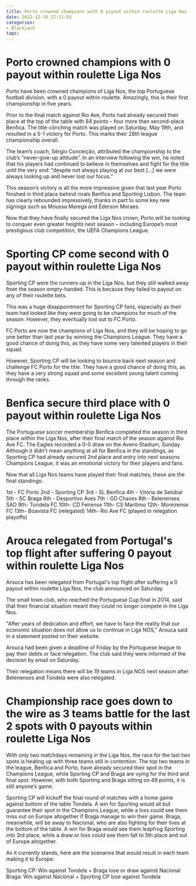 ```yaml
---
title: Porto crowned champions with 0 payout within roulette Liga Nos
date: 2022-12-16 22:11:55
categories:
- Blackjack
tags:
---
```



#  Porto crowned champions with 0 payout within roulette Liga Nos

Porto have been crowned champions of Liga Nos, the top Portuguese football division, with a 0 payout within roulette. Amazingly, this is their first championship in five years.

Prior to the final match against Rio Ave, Porto had already secured their place at the top of the table with 84 points – four more than second-place Benfica. The title-clinching match was played on Saturday, May 19th, and resulted in a 5-1 victory for Porto. This marks their 28th league championship overall.

The team’s coach, Sérgio Conceição, attributed the championship to the club’s “never-give-up attitude”. In an interview following the win, he noted that his players had continued to believe in themselves and fight for the title until the very end: “despite not always playing at our best […] we were always looking up and never lost our focus.”

This season’s victory is all the more impressive given that last year Porto finished in third place behind rivals Benfica and Sporting Lisbon. The team has clearly rebounded impressively, thanks in part to some key new signings such as Moussa Marega and Éderson Moraes.

Now that they have finally secured the Liga Nos crown, Porto will be looking to conquer even greater heights next season – including Europe’s most prestigious club competition, the UEFA Champions League.

#  Sporting CP come second with 0 payout within roulette Liga Nos

Sporting CP were the runners-up in the Liga Nos, but they still walked away from the season empty-handed. This is because they failed to payout on any of their roulette bets.

This was a huge disappointment for Sporting CP fans, especially as their team had looked like they were going to be champions for much of the season. However, they eventually lost out to FC Porto.

FC Porto are now the champions of Liga Nos, and they will be hoping to go one better than last year by winning the Champions League. They have a good chance of doing this, as they have some very talented players in their squad.

However, Sporting CP will be looking to bounce back next season and challenge FC Porto for the title. They have a good chance of doing this, as they have a very strong squad and some excellent young talent coming through the ranks.

#  Benfica secure third place with 0 payout within roulette Liga Nos

The Portuguese soccer membership Benfica completed the season in third place within the Liga Nos, after their final match of the season against Rio Ave FC. The Eagles recorded a 0-0 draw on the Aveiro Stadium, Sunday. Although it didn't mean anything at all for Benfica in the standings, as Sporting CP had already secured 2nd place and entry into next seasons Champions League, it was an emotional victory for their players and fans.

Now that all Liga Nos teams have played their final matches, these are the final standings:

1st - FC Porto
2nd - Sporting CP
3rd - SL Benfica
4th - Vitória de Setúbal
5th - SC Braga
6th - Desportivo Aves 
7th - GD Chaves 
8th - Belenenses SAD 
9th- Tondela FC 
10th- CD Feirense 
11th- CS Marítimo 
12th- Moreirense FC 
13th- Boavista FC  (relegated) 
14th- Rio Ave FC (played in relegation playoffs)

#  Arouca relegated from Portugal's top flight after suffering 0 payout within roulette Liga Nos

Arouca has been relegated from Portugal's top flight after suffering a 0 payout within roulette Liga Nos, the club announced on Saturday.

The small town club, who reached the Portuguese Cup final in 2014, said that their financial situation meant they could no longer compete in the Liga Nos.

"After years of dedication and effort, we have to face the reality that our economic situation does not allow us to continue in Liga NOS," Arouca said in a statement posted on their website.

Arouca had been given a deadline of Friday by the Portuguese league to pay their debts or face relegation. The club said they were informed of the decision by email on Saturday.

Their relegation means there will be 19 teams in Liga NOS next season after Belenenses and Tondela were also relegated.

#  Championship race goes down to the wire as 3 teams battle for the last 2 spots with 0 payouts within roulette Liga Nos

With only two matchdays remaining in the Liga Nos, the race for the last two spots is heating up with three teams still in contention. The top two teams in the league, Benfica and Porto, have already secured their spot in the Champions League, while Sporting CP and Braga are vying for the third and final spot. However, with both Sporting and Braga sitting on 49 points, it is still anyone’s game.

Sporting CP will kickoff the final round of matches with a home game against bottom of the table Tondela. A win for Sporting would all but guarantee their spot in the Champions League, while a loss could see them miss out on Europe altogether if Braga manage to win their game. Braga, meanwhile, will be away to Nacional, who are also fighting for their lives at the bottom of the table. A win for Braga would see them leapfrog Sporting into 3rd place, while a draw or loss could see them fall to 5th place and out of Europe altogether.

As it currently stands, here are the scenarios that would result in each team making it to Europe:

Sporting CP: Win against Tondela + Braga lose or draw against Nacional
Braga: Win against Nacional + Sporting CP lose against Tondela
